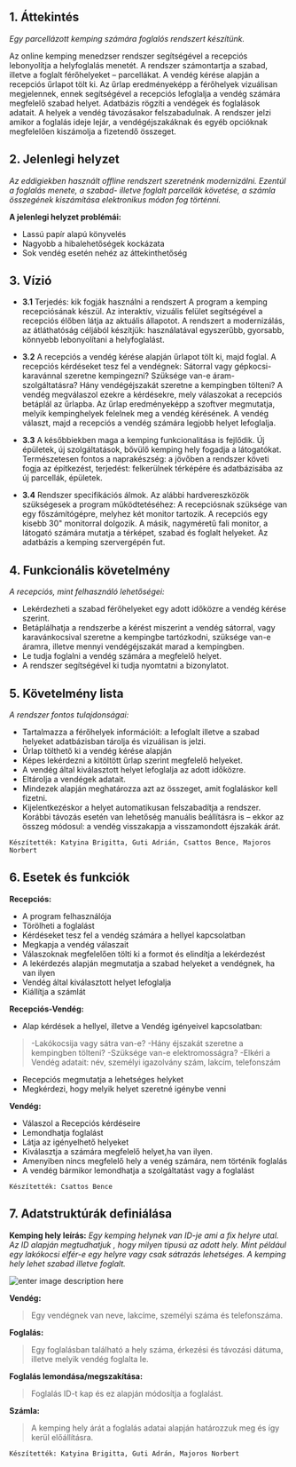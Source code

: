 ## 1. Áttekintés

*Egy parcellázott kemping számára foglalós rendszert készítünk.*

Az online kemping menedzser rendszer segítségével a recepciós lebonyolítja a helyfoglalás menetét. A rendszer számontartja a szabad, illetve a foglalt férőhelyeket – parcellákat. A vendég kérése alapján a recepciós űrlapot tölt ki. Az űrlap eredményeképp a férőhelyek vizuálisan megjelennek, ennek segítségével a recepciós lefoglalja a vendég számára megfelelő szabad helyet. Adatbázis rögzíti a vendégek és foglalások adatait. A helyek a vendég távozásakor felszabadulnak. A rendszer jelzi amikor a foglalás ideje lejár, a vendégéjszakáknak és egyéb opcióknak megfelelően kiszámolja a fizetendő összeget. 

## 2. Jelenlegi helyzet

*Az eddigiekben használt offline rendszert szeretnénk modernizálni. Ezentúl a foglalás menete, a szabad- illetve foglalt parcellák követése, a számla összegének kiszámítása elektronikus módon fog történni.*

**A jelenlegi helyzet problémái:**
- Lassú papír alapú könyvelés
- Nagyobb a hibalehetőségek kockázata
- Sok vendég esetén nehéz az áttekinthetőség

## 3. Vízió

- **3.1** Terjedés: kik fogják használni a rendszert
 A program a kemping recepciósának készül. Az interaktív, vizuális felület segítségével a recepciós élőben látja az aktuális állapotot. A rendszert a modernizálás, az átláthatóság céljából készítjük: használatával egyszerűbb, gyorsabb, könnyebb lebonyolítani a helyfoglalást. 

 - **3.2** A recepciós a vendég kérése alapján űrlapot tölt ki, majd foglal. 
A recepciós kérdéseket tesz fel a vendégnek: Sátorral vagy gépkocsi-karavánnal szeretne kempingezni? Szüksége van-e áram-szolgáltatásra? Hány vendégéjszakát szeretne a kempingben tölteni? A vendég megválaszol ezekre a kérdésekre, mely válaszokat a recepciós betáplál az űrlapba. Az űrlap eredményeképp a szoftver megmutatja, melyik kempinghelyek felelnek meg a vendég kérésének. A vendég választ, majd a recepciós a vendég számára legjobb helyet lefoglalja.

- **3.3** A későbbiekben maga a kemping funkcionalitása is fejlődik.
 Új épületek, új szolgáltatások, bővülő kemping hely fogadja a látogatókat.
Természetesen fontos a naprakészség: a jövőben a rendszer követi fogja az építkezést, terjedést: felkerülnek térképére és adatbázisába az új parcellák, épületek.

- **3.4** Rendszer specifikációs álmok.
 Az alábbi hardvereszközök szükségesek a program működtetéséhez: 
 A recepciósnak szüksége van egy főszámítógépre, melyhez két monitor tartozik. A recepciós egy kisebb 30" monitorral dolgozik. A másik, nagyméretű fali monitor, a látogató számára mutatja a térképet, szabad és foglalt helyeket. Az adatbázis a kemping szervergépén fut.
 
 ## 4. Funkcionális követelmény
 *A recepciós, mint felhasználó lehetőségei:*
  - Lekérdezheti a szabad férőhelyeket egy adott időközre a vendég kérése szerint.
  - Betáplálhatja a rendszerbe a kérést miszerint a vendég sátorral, vagy karavánkocsival szeretne a kempingbe tartózkodni, szüksége van-e áramra, illetve mennyi vendégéjszakát marad a kempingben.
  - Le tudja foglalni a vendég számára a megfelelő helyet.
  - A rendszer segítségével ki tudja nyomtatni a bizonylatot.

 ## 5. Követelmény lista
 *A rendszer fontos tulajdonságai:*
 - Tartalmazza a férőhelyek információit: a lefoglalt illetve a szabad helyeket adatbázisban tárolja és vizuálisan is jelzi.
 - Űrlap tölthető ki a vendég kérése alapján
 - Képes lekérdezni a kitöltött űrlap szerint megfelelő helyeket.
 - A vendég által kiválasztott helyet lefoglalja az adott időközre.
 - Eltárolja a vendégek adatait.
 - Mindezek alapján meghatározza azt az összeget, amit foglaláskor kell fizetni.
 - Kijelentkezéskor a helyet automatikusan felszabadítja a rendszer. Korábbi távozás esetén van lehetőség manuális beállításra is – ekkor az összeg módosul: a vendég visszakapja a visszamondott éjszakák árát.
 
 `Készítették: Katyina Brigitta, Guti Adrián, Csattos Bence, Majoros Norbert`
 
 ## 6. Esetek és funkciók
  **Recepciós:**
  - A program felhasználója
  - Törölheti a foglalást
  - Kérdéseket tesz fel a vendég számára a hellyel kapcsolatban
  - Megkapja a vendég válaszait
  - Válaszoknak megfelelően tölti ki a formot és elindítja a lekérdezést
  - A lekérdezés alapján megmutatja a szabad helyeket a vendégnek, ha van ilyen
  - Vendég által kiválasztott helyet lefoglalja
  - Kiállítja a számlát
  
**Recepciós-Vendég:**
 - Alap kérdések a hellyel, illetve a Vendég igényeivel kapcsolatban:
 >-Lakókocsija vagy sátra van-e?
 >-Hány éjszakát szeretne a kempingben tölteni?
 >-Szüksége van-e elektromosságra?
 >-Elkéri a Vendég adatait: név, személyi igazolvány szám, lakcím, telefonszám
- Recepciós megmutatja a lehetséges helyket
- Megkérdezi, hogy melyik helyet szeretné igénybe venni

 **Vendég:**

 - Válaszol a Recepciós kérdéseire
 - Lemondhatja foglalást
 - Látja az igényelhető helyeket
 - Kiválasztja a számára megfelelő helyet,ha van ilyen.
 - Amenyiben nincs megfelelő hely a venég számára, nem történik foglalás
 - A vendég bármikor lemondhatja a szolgáltatást vagy a foglalást
 
 `Készítették: Csattos Bence`
 
 ## 7. Adatstruktúrák definiálása

**Kemping hely leírás:** 
*Egy kemping helynek van ID-je ami a fix helyre utal. Az ID alapján megtudhatjuk , hogy milyen típusú az adott hely. Mint például egy lakókocsi elfér-e egy helyre vagy csak sátrazás lehetséges. A kemping hely lehet szabad illetve foglalt.*

![enter image description here](https://media.discordapp.net/attachments/760108206675460146/766589968603807754/camp-map-design.jpg)

**Vendég:**
>Egy vendégnek van neve, lakcíme, személyi száma és telefonszáma.

**Foglalás:** 
>Egy foglalásban található a hely száma, érkezési és távozási dátuma, illetve melyik vendég foglalta le.

**Foglalás lemondása/megszakítása:**
> Foglalás ID-t kap és ez alapján módosítja a foglalást.

**Számla:**
>A kemping hely árát a foglalás adatai alapján határozzuk meg és így kerül előállításra.

`Készítették: Katyina Brigitta, Guti Adrán, Majoros Norbert`
